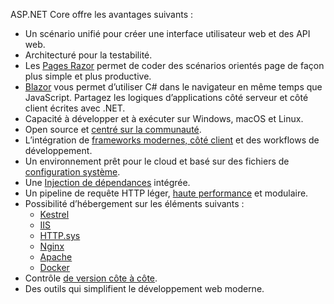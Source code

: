 ASP.NET Core offre les avantages suivants :

* Un scénario unifié pour créer une interface utilisateur web et des API web.
* Architecturé pour la testabilité.
* Les [Pages Razor](xref:razor-pages/index) permet de coder des scénarios orientés page de façon plus simple et plus productive.
* [Blazor](xref:blazor/index) vous permet d’utiliser C# dans le navigateur en même temps que JavaScript. Partagez les logiques d’applications côté serveur et côté client écrites avec .NET.
* Capacité à développer et à exécuter sur Windows, macOS et Linux.
* Open source et [centré sur la communauté](https://live.asp.net/).
* L’intégration de [frameworks modernes, côté client](xref:blazor/index) et des workflows de développement.
* Un environnement prêt pour le cloud et basé sur des fichiers de [configuration système](xref:fundamentals/configuration/index).
* Une [Injection de dépendances](xref:fundamentals/dependency-injection) intégrée.
* Un pipeline de requête HTTP léger, [haute performance](https://github.com/aspnet/benchmarks) et modulaire.
* Possibilité d’hébergement sur les éléments suivants :
  * [Kestrel](xref:fundamentals/servers/kestrel)
  * [IIS](xref:host-and-deploy/iis/index)
  * [HTTP.sys](xref:fundamentals/servers/httpsys)
  * [Nginx](xref:host-and-deploy/linux-nginx)
  * [Apache](xref:host-and-deploy/linux-apache)
  * [Docker](xref:host-and-deploy/docker/index)
* Contrôle [de version côte à côte](/dotnet/standard/choosing-core-framework-server#a-need-for-side-by-side-of-net-versions-per-application-level).
* Des outils qui simplifient le développement web moderne.
